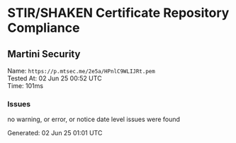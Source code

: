 # STIR/SHAKEN Certificate Repository Compliance

## Martini Security

Name: `https://p.mtsec.me/2e5a/HPnlC9WLIJRt.pem`\
Tested At: 02 Jun 25 00:52 UTC\
Time: 101ms

### Issues

no warning, or error, or notice date level issues were found

Generated: 02 Jun 25 01:01 UTC